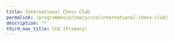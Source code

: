 ```yaml
---
title: International Chess Club
permalink: /programmes/primary/cca/international-chess-club/
description: ""
third_nav_title: CCA (Primary)
---
```

